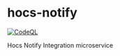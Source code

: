 # hocs-notify

[![CodeQL](https://github.com/UKHomeOffice/hocs-notify/actions/workflows/codeql-analysis.yml/badge.svg)](https://github.com/UKHomeOffice/hocs-notify/actions/workflows/codeql-analysis.yml)

Hocs Notify Integration microservice
